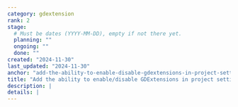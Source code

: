 ```yaml
---
category: gdextension
rank: 2
stage:
  # Must be dates (YYYY-MM-DD), empty if not there yet.
  planning: ""
  ongoing: ""
  done: ""
created: "2024-11-30"
last_updated: "2024-11-30"
anchor: "add-the-ability-to-enable-disable-gdextensions-in-project-settings"
title: "Add the ability to enable/disable GDExtensions in project settings"
description: |
details: |
---
```


